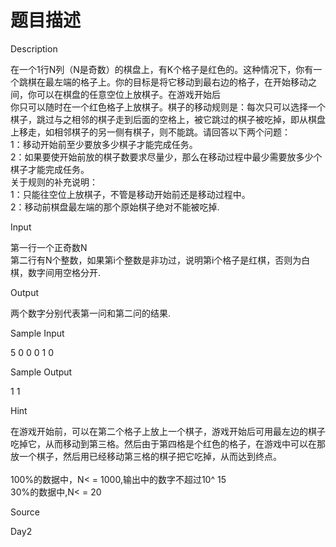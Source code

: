 # 题目描述


<p>
Description
</p>
<p>
在一个1行N列（N是奇数）的棋盘上，有K个格子是红色的。这种情况下，你有一个跳棋在最左端的格子上。你的目标是将它移动到最右边的格子，在开始移动之间，你可以在棋盘的任意空位上放棋子。在游戏开始后 <br/>
你只可以随时在一个红色格子上放棋子。棋子的移动规则是：每次只可以选择一个棋子，跳过与之相邻的棋子走到后面的空格上，被它跳过的棋子被吃掉，即从棋盘上移走，如相邻棋子的另一侧有棋子，则不能跳。请回答以下两个问题： <br/>
1：移动开始前至少要放多少棋子才能完成任务。 <br/>
2：如果要使开始前放的棋子数要求尽量少，那么在移动过程中最少需要放多少个棋子才能完成任务。 <br/>
关于规则的补充说明： <br/>
1：只能往空位上放棋子，不管是移动开始前还是移动过程中。 <br/>
2：移动前棋盘最左端的那个原始棋子绝对不能被吃掉.
</p>
<p>
Input
</p>
<p>
第一行一个正奇数N <br/>
第二行有N个整数，如果第i个整数是非功过，说明第i个格子是红棋，否则为白棋，数字间用空格分开.
</p>
<p>
Output
</p>
<p>
两个数字分别代表第一问和第二问的结果.
</p>
<p>
Sample Input
</p>
5 0 0 0 1 0
<p>
Sample Output
</p>
1 1
<p>
Hint
</p>
<p>
在游戏开始前，可以在第二个格子上放上一个棋子，游戏开始后可用最左边的棋子吃掉它，从而移动到第三格。然后由于第四格是个红色的格子，在游戏中可以在那放一个棋子，然后用已经移动第三格的棋子把它吃掉，从而达到终点。 <br/>
<br/>
100%的数据中，N&lt; = 1000,输出中的数字不超过10^ 15 <br/>
30%的数据中,N&lt; = 20
</p>
<p>
Source
</p>
<p>
Day2
</p>
